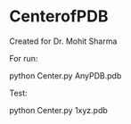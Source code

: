 # CenterofPDB
Created for Dr. Mohit Sharma

For run:

python Center.py AnyPDB.pdb


Test:

python Center.py 1xyz.pdb
